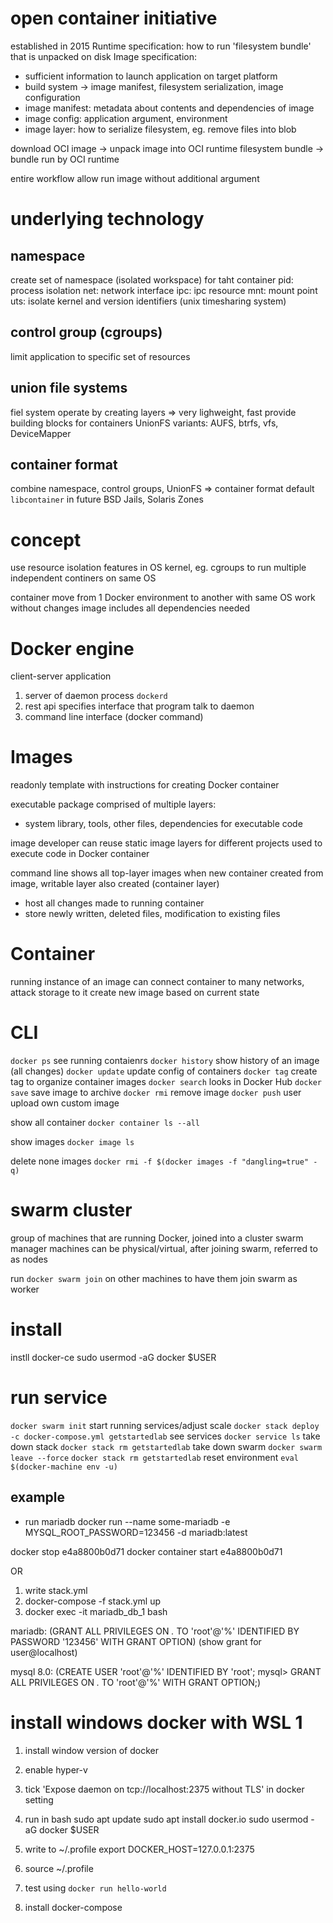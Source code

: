 # open container initiative
established in 2015 
Runtime specification: how to run 'filesystem bundle' that is unpacked on disk
Image specification: 
- sufficient information to launch application on target platform
- build system -> image manifest, filesystem serialization, image configuration
- image manifest: metadata about contents and dependencies of image
- image config: application argument, environment
- image layer: how to serialize filesystem, eg. remove files into blob

download OCI image -> unpack image into OCI runtime filesystem bundle
-> bundle run by OCI runtime

entire workflow allow run image without additional argument

# underlying technology
## namespace
create set of namespace (isolated workspace) for taht container
pid: process isolation
net: network interface
ipc: ipc resource
mnt: mount point
uts: isolate kernel and version identifiers (unix timesharing system)

## control group (cgroups)
limit application to specific set of resources

## union file systems
fiel system operate by creating layers => very lighweight, fast
provide building blocks for containers
UnionFS variants: AUFS, btrfs, vfs, DeviceMapper

## container format
combine namespace, control groups, UnionFS => container format
default `libcontainer`
in future BSD Jails, Solaris Zones


# concept
use resource isolation features in OS kernel, eg. cgroups 
  to run multiple independent continers on same OS

container move from 1 Docker environment to another with same OS work without changes
image includes all dependencies needed

# Docker engine
client-server application
1. server of daemon process `dockerd`
2. rest api specifies interface that program talk to daemon
3. command line interface (docker command)

# Images
readonly template with instructions for creating Docker container

executable package comprised of multiple layers:
- system library, tools, other files, dependencies for executable code

image developer can reuse static image layers for different projects
used to execute code in Docker container

command line shows all top-layer images
when new container created from image, writable layer also created (container layer)
- host all changes made to running container
- store newly written, deleted files, modification to existing files

# Container
running instance of an image
can connect container to many networks, attack storage to it
create new image based on current state

# CLI
`docker ps` see running contaienrs
`docker history` show history of an image (all changes)
`docker update` update config of containers
`docker tag` create tag to organize container images
`docker search` looks in Docker Hub
`docker save` save image to archive
`docker rmi` remove image
`docker push` user upload own custom image

show all container `docker container ls --all`

show images
`docker image ls`

delete none images
`docker rmi -f $(docker images -f "dangling=true" -q)`


# swarm cluster
group of machines that are running Docker, joined into a cluster
swarm manager 
machines can be physical/virtual, after joining swarm, referred to as nodes

run `docker swarm join` on other machines to have them join swarm as worker


# install
instll docker-ce
sudo usermod -aG docker $USER

# run service
`docker swarm init`
start running services/adjust scale `docker stack deploy -c docker-compose.yml getstartedlab`
see services `docker service ls`
take down stack `docker stack rm getstartedlab`
take down swarm `docker swarm leave --force`
`docker stack rm getstartedlab`
reset environment `eval $(docker-machine env -u)`


## example
- run mariadb
docker run --name some-mariadb -e MYSQL_ROOT_PASSWORD=123456 -d mariadb:latest

docker stop e4a8800b0d71
docker container start e4a8800b0d71

OR

1. write stack.yml
2. docker-compose -f stack.yml up
3. docker exec -it mariadb_db_1 bash

mariadb:
(GRANT ALL PRIVILEGES ON *.* TO 'root'@'%' IDENTIFIED BY PASSWORD '123456' WITH GRANT OPTION)
(show grant for user@localhost)

mysql 8.0:
(CREATE USER 'root'@'%' IDENTIFIED BY 'root';
 mysql> GRANT ALL PRIVILEGES ON *.* TO 'root'@'%' WITH GRANT OPTION;)



# install windows docker with WSL 1
1. install window version of docker
2. enable hyper-v
3. tick 'Expose daemon on tcp://localhost:2375 without TLS' in docker setting
4. run in bash
sudo apt update
sudo apt install docker.io
sudo usermod -aG docker $USER

5. write to ~/.profile
export DOCKER_HOST=127.0.0.1:2375
6. source ~/.profile
7. test using `docker run hello-world`
8. install docker-compose














